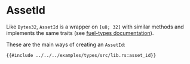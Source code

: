 # AssetId

Like `Bytes32`, `AssetId` is a wrapper on `[u8; 32]` with similar methods and implements the same traits (see [fuel-types documentation](https://docs.rs/fuel-types/{{versions.fuels_types}}/fuel_types/struct.AssetId.html)).

These are the main ways of creating an `AssetId`:

```rust,ignore
{{#include ../../../examples/types/src/lib.rs:asset_id}}
```
